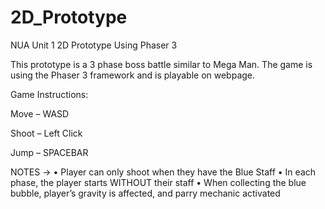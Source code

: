 # 2D_Prototype
NUA Unit 1 2D Prototype Using Phaser 3

This prototype is a 3 phase boss battle similar to Mega Man. The game is using the Phaser 3 framework and is playable on webpage.

Game Instructions:

Move – WASD 

Shoot – Left Click 

Jump – SPACEBAR 

NOTES -> 
•	Player can only shoot when they have the Blue Staff
•	In each phase, the player starts WITHOUT their staff
•	When collecting the blue bubble, player’s gravity is affected, and parry mechanic activated 
